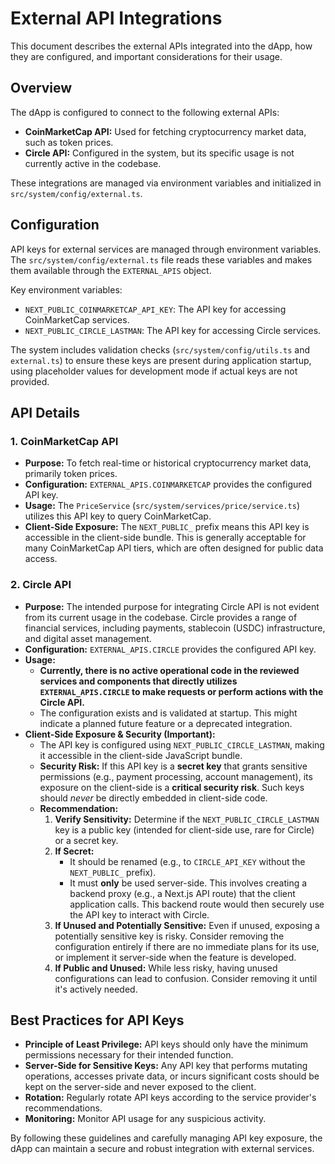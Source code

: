 # External API Integrations

This document describes the external APIs integrated into the dApp, how they are configured, and important considerations for their usage.

## Overview

The dApp is configured to connect to the following external APIs:

*   **CoinMarketCap API:** Used for fetching cryptocurrency market data, such as token prices.
*   **Circle API:** Configured in the system, but its specific usage is not currently active in the codebase.

These integrations are managed via environment variables and initialized in `src/system/config/external.ts`.

## Configuration

API keys for external services are managed through environment variables. The `src/system/config/external.ts` file reads these variables and makes them available through the `EXTERNAL_APIS` object.

Key environment variables:

*   `NEXT_PUBLIC_COINMARKETCAP_API_KEY`: The API key for accessing CoinMarketCap services.
*   `NEXT_PUBLIC_CIRCLE_LASTMAN`: The API key for accessing Circle services.

The system includes validation checks (`src/system/config/utils.ts` and `external.ts`) to ensure these keys are present during application startup, using placeholder values for development mode if actual keys are not provided.

## API Details

### 1. CoinMarketCap API

*   **Purpose:** To fetch real-time or historical cryptocurrency market data, primarily token prices.
*   **Configuration:** `EXTERNAL_APIS.COINMARKETCAP` provides the configured API key.
*   **Usage:** The `PriceService` (`src/system/services/price/service.ts`) utilizes this API key to query CoinMarketCap.
*   **Client-Side Exposure:** The `NEXT_PUBLIC_` prefix means this API key is accessible in the client-side bundle. This is generally acceptable for many CoinMarketCap API tiers, which are often designed for public data access.

### 2. Circle API

*   **Purpose:** The intended purpose for integrating Circle API is not evident from its current usage in the codebase. Circle provides a range of financial services, including payments, stablecoin (USDC) infrastructure, and digital asset management.
*   **Configuration:** `EXTERNAL_APIS.CIRCLE` provides the configured API key.
*   **Usage:**
    *   **Currently, there is no active operational code in the reviewed services and components that directly utilizes `EXTERNAL_APIS.CIRCLE` to make requests or perform actions with the Circle API.**
    *   The configuration exists and is validated at startup. This might indicate a planned future feature or a deprecated integration.
*   **Client-Side Exposure & Security (Important):**
    *   The API key is configured using `NEXT_PUBLIC_CIRCLE_LASTMAN`, making it accessible in the client-side JavaScript bundle.
    *   **Security Risk:** If this API key is a **secret key** that grants sensitive permissions (e.g., payment processing, account management), its exposure on the client-side is a **critical security risk**. Such keys should *never* be directly embedded in client-side code.
    *   **Recommendation:**
        1.  **Verify Sensitivity:** Determine if the `NEXT_PUBLIC_CIRCLE_LASTMAN` key is a public key (intended for client-side use, rare for Circle) or a secret key.
        2.  **If Secret:**
            *   It should be renamed (e.g., to `CIRCLE_API_KEY` without the `NEXT_PUBLIC_` prefix).
            *   It must **only** be used server-side. This involves creating a backend proxy (e.g., a Next.js API route) that the client application calls. This backend route would then securely use the API key to interact with Circle.
        3.  **If Unused and Potentially Sensitive:** Even if unused, exposing a potentially sensitive key is risky. Consider removing the configuration entirely if there are no immediate plans for its use, or implement it server-side when the feature is developed.
        4.  **If Public and Unused:** While less risky, having unused configurations can lead to confusion. Consider removing it until it's actively needed.

## Best Practices for API Keys

*   **Principle of Least Privilege:** API keys should only have the minimum permissions necessary for their intended function.
*   **Server-Side for Sensitive Keys:** Any API key that performs mutating operations, accesses private data, or incurs significant costs should be kept on the server-side and never exposed to the client.
*   **Rotation:** Regularly rotate API keys according to the service provider's recommendations.
*   **Monitoring:** Monitor API usage for any suspicious activity.

By following these guidelines and carefully managing API key exposure, the dApp can maintain a secure and robust integration with external services.
